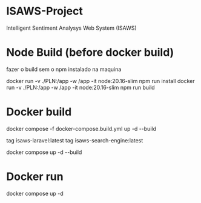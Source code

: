 # ISAWS-Project
Intelligent Sentiment Analysys Web System (ISAWS)

# Node Build (before docker build)
fazer o build sem o npm instalado na maquina

docker run -v ./PLN:/app -w /app -it node:20.16-slim npm run install
docker run -v ./PLN:/app -w /app -it node:20.16-slim npm run build


# Docker build
docker compose -f docker-compose.build.yml up -d --build

tag <imagem-laravel> isaws-laravel:latest
tag <imagem-search-engine> isaws-search-engine:latest

docker compose up -d --build

# Docker run

docker compose up -d